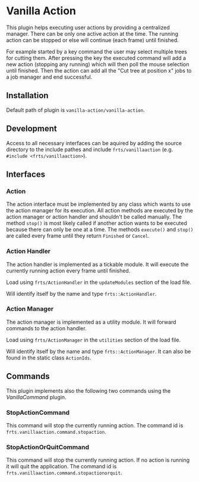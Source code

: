 # Vanilla Action

This plugin helps executing user actions by providing a centralized manager. There can be only one active action at the time. The running action can be stopped or else will continue (each frame) until finished. 

For example started by a key command the user may select multiple trees for cutting them. After pressing the key the executed command will add a new action (stopping any running) which will then poll the mouse selection until finished. Then the action can add all the "Cut tree at position x" jobs to a job manager and end successful.

## Installation

Default path of plugin is `vanilla-action/vanilla-action`.

## Development

Access to all necessary interfaces can be aquired by adding the source directory to the include pathes and include `frts/vanillaaction` (e.g. `#include <frts/vanillaaction>`).

## Interfaces

### Action

The action interface must be implemented by any class which wants to use the action manager for its execution. All action methods are executed by the action manager or action handler and shouldn't be called manually. The method `stop()` is most likely called if another action wants to be executed because there can only be one at a time. The methods `execute()` and `stop()` are called every frame until they return `Finished` or `Cancel`. 

### Action Handler

The action handler is implemented as a tickable module. It will execute the currently running action every frame until finished.

Load using `frts/ActionHandler` in the `updateModules` section of the load file. 

Will identify itself by the name and type `frts::ActionHandler`.

### Action Manager

The action manager is implemented as a utility module. It will forward commands to the action handler.

Load using `frts/ActionManager` in the `utilities` section of the load file. 

Will identify itself by the name and type `frts::ActionManager`. It can also be found in the static class `ActionIds`. 

## Commands

This plugin implements also the following two commands using the *VanillaCommand* plugin.

### StopActionCommand

This command will stop the currently running action. The command id is `frts.vanillaaction.command.stopaction`.

### StopActionOrQuitCommand

This command will stop the currently running action. If no action is running it will quit the application. The command id is `frts.vanillaaction.command.stopactionorquit`.
